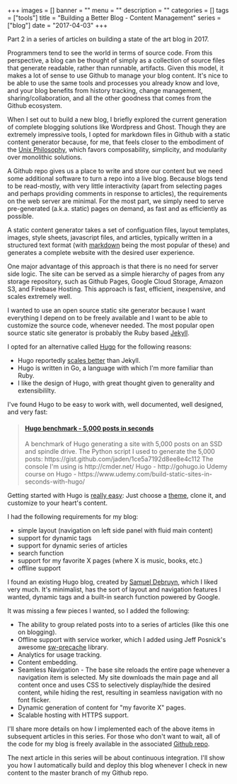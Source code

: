 +++
images = []
banner = ""
menu = ""
description = ""
categories = []
tags = ["tools"]
title = "Building a Better Blog - Content Management"
series = ["blog"]
date = "2017-04-03"
+++

Part 2 in a series of articles on building a state of the art blog in 2017.<!--more-->

Programmers tend to see the world in terms of source code. From this perspective,
a blog can be thought
of simply as a collection of source files that generate readable, rather than runnable,
artifacts. Given this model, it makes a lot of sense to use Github to manage
your blog content. It's nice to be able to use the same tools and processes
you already know and love, and your blog benefits
from history tracking, change management, sharing/collaboration, and all the other
goodness that comes from the Github ecosystem.

When I set out to build a new blog, I briefly explored the current generation of
complete blogging solutions like Wordpress and Ghost. Though they are extremely
impressive tools, I opted for markdown files in Github with a
static content generator because, for me, that feels closer to the embodiment of the
[Unix Philosophy](https://en.wikipedia.org/wiki/Unix_philosophy), which favors
composability, simplicity, and modularity over monolithic solutions.

A Github repo gives us a place to write and store our content but we need some
additional software to turn a repo into a live blog. Because blogs tend to be
read-mostly, with very little interactivity (apart from selecting pages and perhaps
providing comments in response to articles), the requirements on the web server
are minimal. For the most part, we simply need to serve pre-generated
(a.k.a. static) pages on demand, as fast and as efficiently as possible.

A static content generator takes a set of configuation files, layout templates,
images, style sheets, javascript files, and articles, typically written in a structured text format
(with [markdown](https://en.wikipedia.org/wiki/Markdown) being the most popular of these)
and generates a complete website with the desired user experience.

One major advantage of this approach is that there is no need for server side logic.
The site can be served as a simple hierarchy of pages from any storage repository, 
such as Github Pages, Google Cloud Storage, Amazon S3, and Firebase Hosting.
This approach is fast, efficient, inexpensive, and scales extremely well.

I wanted to use an open source static site generator because I want everything
I depend on to be freely available and I want to be able to customize the source
code, whenever needed. The most popular open source static site generator is probably
the Ruby based [Jekyll](https://jekyllrb.com/).

I opted for an alternative called [Hugo](https://gohugo.io) for the following reasons:

* Hugo reportedly [scales better](https://novelist.xyz/tech/hugo-vs-jekyll-static-site-generator/) than Jekyll.
* Hugo is written in Go, a language with which I'm more familiar than Ruby.
* I like the design of Hugo, with great thought given to generality and extensibililty.

I've found Hugo to be easy to work with, well documented, well designed, and very fast:
<blockquote class="embedly-card" data-card-controls="0"><h4><a href="https://www.youtube.com/watch?v=CdiDYZ51a2o">Hugo benchmark - 5,000 posts in seconds</a></h4><p>A benchmark of Hugo generating a site with 5,000 posts on an SSD and spindle drive. The Python script I used to generate the 5,000 posts: https://gist.github.com/jaden/1ce5a7192d8ee8e4c112 The console I'm using is http://cmder.net/ Hugo - http://gohugo.io Udemy course on Hugo - https://www.udemy.com/build-static-sites-in-seconds-with-hugo/</p></blockquote>
<script async src="//cdn.embedly.com/widgets/platform.js" charset="UTF-8"></script>

Getting started with Hugo is [really easy](http://gohugo.io/overview/quickstart/):
Just choose a [theme](http://themes.gohugo.io/), clone it, and customize to your
heart's content.

I had the following requirements for my blog:

* simple layout (navigation on left side panel with fluid main content)
* support for dynamic tags
* support for dynamic series of articles
* search function
* support for my favorite X pages (where X is music, books, etc.)
* offline support

I found an existing Hugo blog, created by [Samuel Debruyn](https://chipsncookies.com/),
which I liked very much. It's minimalist, has the sort of layout and navigation features I wanted,
dynamic tags and a built-in search function powered by Google.

It was missing a few pieces I wanted, so I added the following:

* The ability to group related posts into to a series of articles (like this one on blogging).
* Offline support with service worker, which I added using Jeff Posnick's 
awesome [sw-precache](https://github.com/GoogleChrome/sw-precache) library.
* Analytics for usage tracking.
* Content embedding.
* Seamless Navigation - The base site reloads the entire page whenever a navigation item is selected. My site
downloads the main page and all content once and uses CSS to selectively display/hide the desired content,
while hiding the rest, resulting in seamless navigation with no font flicker.
* Dynamic generation of content for "my favorite X" pages.
* Scalable hosting with HTTPS support.

I'll share more details on how I implemented each of the above items in subsequent articles in this series.
For those who don't want to wait, all of the code for my blog is freely available in the associated
[Github repo](https://github.com/marcacohen/mco.dev).

The next article in this series will be about continuous integration. I'll show you how I automatically
build and deploy this blog whenever I check in new content to the master branch of my Github repo.